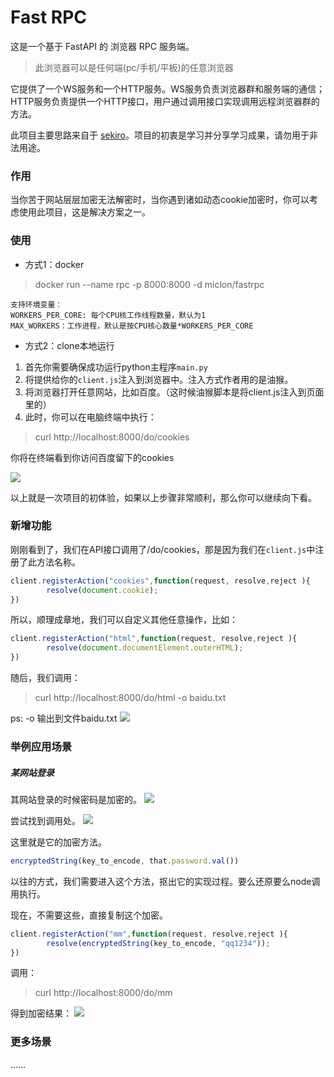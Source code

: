 # Fast RPC

这是一个基于 FastAPI 的 浏览器 RPC 服务端。
> 此浏览器可以是任何端(pc/手机/平板)的任意浏览器

它提供了一个WS服务和一个HTTP服务。WS服务负责浏览器群和服务端的通信；HTTP服务负责提供一个HTTP接口，用户通过调用接口实现调用远程浏览器群的方法。

此项目主要思路来自于 [sekiro](https://github.com/virjar/sekiro)。项目的初衷是学习并分享学习成果，请勿用于非法用途。

### 作用

当你苦于网站层层加密无法解密时，当你遇到诸如动态cookie加密时，你可以考虑使用此项目，这是解决方案之一。

### 使用

- 方式1：docker
> docker run --name rpc -p 8000:8000 -d miclon/fastrpc

```text
支持环境变量：
WORKERS_PER_CORE: 每个CPU核工作线程数量，默认为1
MAX_WORKERS：工作进程，默认是按CPU核心数量*WORKERS_PER_CORE
```

- 方式2：clone本地运行

1. 首先你需要确保成功运行python主程序`main.py`
2. 将提供给你的`client.js`注入到浏览器中。注入方式作者用的是油猴。
3. 将浏览器打开任意网站，比如百度。（这时候油猴脚本是将client.js注入到页面里的）
4. 此时，你可以在电脑终端中执行：
> curl http://localhost:8000/do/cookies

你将在终端看到你访问百度留下的cookies

![](https://miclon-job.oss-cn-hangzhou.aliyuncs.com/img/20220705232431.png)

以上就是一次项目的初体验，如果以上步骤非常顺利，那么你可以继续向下看。

### 新增功能

刚刚看到了，我们在API接口调用了/do/cookies，那是因为我们在`client.js`中注册了此方法名称。
```javascript
client.registerAction("cookies",function(request, resolve,reject ){
        resolve(document.cookie);
})
```
所以，顺理成章地，我们可以自定义其他任意操作，比如：
```javascript
client.registerAction("html",function(request, resolve,reject ){
        resolve(document.documentElement.outerHTML);
})
```
随后，我们调用：
> curl http://localhost:8000/do/html -o baidu.txt

ps: -o 输出到文件baidu.txt
![](https://miclon-job.oss-cn-hangzhou.aliyuncs.com/img/20220705234115.png)

### 举例应用场景

##### 某网站登录

其网站登录的时候密码是加密的。
![](https://miclon-job.oss-cn-hangzhou.aliyuncs.com/img/20220705234828.png)

尝试找到调用处。
![](https://miclon-job.oss-cn-hangzhou.aliyuncs.com/img/20220705234952.png)

这里就是它的加密方法。
```javascript
encryptedString(key_to_encode, that.password.val())
```

以往的方式，我们需要进入这个方法，抠出它的实现过程。要么还原要么node调用执行。

现在，不需要这些，直接复制这个加密。

```javascript
client.registerAction("mm",function(request, resolve,reject ){
        resolve(encryptedString(key_to_encode, "qq1234"));
})
```
调用：

> curl http://localhost:8000/do/mm

得到加密结果：
![](https://miclon-job.oss-cn-hangzhou.aliyuncs.com/img/20220705235309.png)


### 更多场景
……